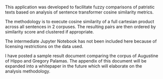 This application was developed to facilitate fuzzy comparisons of patristic texts based on analysis of sentence transformer cosine similarity metrics.

The methodology is to execute cosine similarity of a full cartesian product across all sentences in 2 corpuses.
The resulting pairs are then ordered by similarity score and clustered if appropriate.

The intermediate Jupyter Notebook has not been included here because of licensing restrictions on the data used.

I have posted a sample result document comparing the corpus of Augustine of Hippo and Gregory Palamas.
The appendix of this document will be expanded into a whitepaper in the future which will elaborate on the
analysis methodology.
